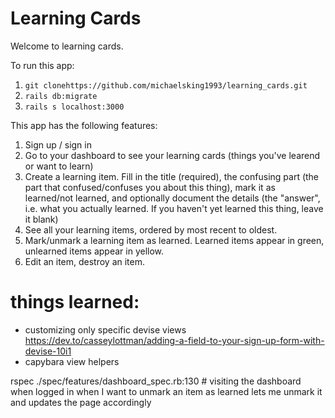 # Learning Cards

Welcome to learning cards.

To run this app:
 1. `git clonehttps://github.com/michaelsking1993/learning_cards.git`
 2. `rails db:migrate`
 3. `rails s localhost:3000`
 
This app has the following features:
 1. Sign up / sign in
 2. Go to your dashboard to see your learning cards (things you've learend or want to learn)
 3. Create a learning item. Fill in the title (required), the confusing part (the part that confused/confuses you
 about this thing), mark it as learned/not learned, and optionally document the details (the "answer", i.e.
 what you actually learned. If you haven't yet learned this thing, leave it blank)
 4. See all your learning items, ordered by most recent to oldest.
 5. Mark/unmark a learning item as learned. Learned items appear in green, unlearned items appear in yellow.
 6. Edit an item, destroy an item.

# things learned:
 - customizing only specific devise views
https://dev.to/casseylottman/adding-a-field-to-your-sign-up-form-with-devise-10i1
 - capybara view helpers
 
 
 
 rspec ./spec/features/dashboard_spec.rb:130 # visiting the dashboard when logged in when I want to unmark an item as learned lets me unmark it and updates the page accordingly
